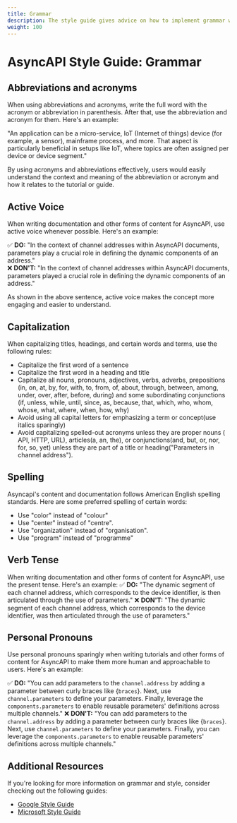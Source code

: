 ```yaml
---
title: Grammar
description: The style guide gives advice on how to implement grammar when creating tutorials and other forms of content for AsyncAPI.
weight: 100
---
```

# AsyncAPI Style Guide: Grammar

## Abbreviations and acronyms

When using abbreviations and acronyms, write the full word with the acronym or abbreviation in parenthesis. After that, use the abbreviation and acronym for them. Here's an example:

"An application can be a micro-service, IoT (Internet of things) device (for example, a sensor), mainframe process, and more.
 That aspect is particularly beneficial in setups like IoT, where topics are often assigned per device or device segment."
 
 By using acronyms and abbreviations effectively, users would easily understand the context and meaning of the abbreviation or acronym and how it relates to the tutorial or guide.

 ## Active Voice 

 When writing documentation and other forms of content for AsyncAPI, use active voice whenever possible. Here's an example:

✅ **DO:** "In the context of channel addresses within AsyncAPI documents, parameters play a crucial role in defining the dynamic components of an address."  
❌ **DON'T:** "In the context of channel addresses within AsyncAPI documents, parameters played a crucial role in defining the dynamic components of an address."

As shown in the above sentence, active voice makes the concept more engaging and easier to understand.

## Capitalization

When capitalizing titles, headings, and certain words and terms, use the following rules:
- Capitalize the first word of a sentence
- Capitalize the first word in a heading and title
- Capitalize all nouns, pronouns, adjectives, verbs, adverbs, prepositions (in, on, at, by, for, with, to, from, of, about, through, between, among, under, over, after, before, during) and some subordinating conjunctions (if, unless, while, until, since, as, because, that, which, who, whom, whose, what, where, when, how, why)
- Avoid using all capital letters for emphasizing a term or concept(use italics sparingly)
- Avoid capitalizing spelled-out acronyms unless they are proper nouns ( API, HTTP, URL), articles(a, an, the), or conjunctions(and, but, or, nor, for, so, yet) unless they are part of a title or heading("Parameters in channel address"). 

## Spelling

Asyncapi's content and documentation follows American English spelling standards. Here are some preferred spelling of certain words:
- Use "color" instead of "colour"
- Use "center" instead of "centre".
- Use "organization" instead of "organisation". 
- Use "program" instead of "programme"

## Verb Tense
When writing documentation and other forms of content for AsyncAPI, use the present tense. Here's an example:
✅ **DO:** "The dynamic segment of each channel address, which corresponds to the device identifier, is then articulated through the use of parameters."
❌ **DON'T:** "The dynamic segment of each channel address, which corresponds to the device identifier, was then articulated through the use of parameters."

## Personal Pronouns

 Use personal pronouns sparingly when writing tutorials and other forms of content for AsyncAPI to make them more human and approachable to users.  Here's an example:

 ✅ **DO:** "You can add parameters to the `channel.address` by adding a parameter between curly braces like {`braces`}. Next, use `channel.parameters` to define your parameters. Finally, leverage the `components.parameters` to enable reusable parameters' definitions across multiple channels."
 ❌ **DON'T:** "You can add parameters to the `channel.address` by adding a parameter between curly braces like {`braces`}. Next, use `channel.parameters` to define your parameters. Finally, you can leverage the `components.parameters` to enable reusable parameters' definitions across multiple channels."

 ## Additional Resources 

 If you're looking for more information on grammar and style, consider checking out the following guides:

 - [Google Style Guide](https://developers.google.com/style)
 - [Microsoft Style Guide](https://learn.microsoft.com/en-us/style-guide/welcome/)